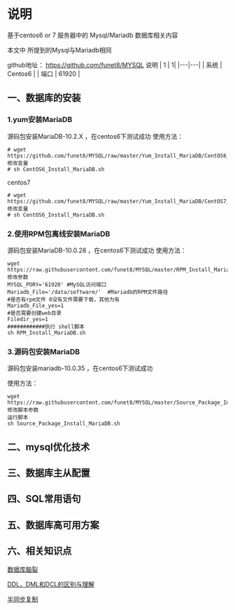# 说明

基于centos6 or 7 服务器中的 Mysql/Mariadb 数据库相关内容

本文中 所提到的Mysql与Mariadb相同

github地址： https://github.com/funet8/MYSQL
说明
| 1 | 1|
|---|---|
| 系统 | Centos6 |
| 端口 | 61920 |


## 一、数据库的安装


### 1.yum安装MariaDB
源码包安装MariaDB-10.2.X ，在centos6下测试成功
使用方法：
```
# wget https://github.com/funet8/MYSQL/raw/master/Yum_Install_MariaDB/CentOS6_Install_MariaDB.sh
修改变量
# sh CentOS6_Install_MariaDB.sh
```
centos7
```
# wget https://github.com/funet8/MYSQL/raw/master/Yum_Install_MariaDB/CentOS7_Install_MariaDB.sh
修改变量
# sh CentOS6_Install_MariaDB.sh
```

### 2.使用RPM包离线安装MariaDB
源码包安装MariaDB-10.0.28 ，在centos6下测试成功
使用方法：
```
wget https://raw.githubusercontent.com/funet8/MYSQL/master/RPM_Install_MariaDB/RPM_Install_MariaDB.sh
修改参数
MYSQL_PORY='61920' #MySQL访问端口
Mariadb_File='/data/software/'  #Mariadb的RPM文件路径
#是否有rpm文件 0没有文件需要下载，其他为有
Mariadb_File_yes=1
#是否需要创建web目录
Filedir_yes=1
############执行 shell脚本
sh RPM_Install_MariaDB.sh
```
### 3.源码包安装MariaDB
源码包安装mariadb-10.0.35 ，在centos6下测试成功

使用方法：
```
wget https://raw.githubusercontent.com/funet8/MYSQL/master/Source_Package_Install_MariaDB/Source_Package_Install_MariaDB.sh
修改脚本参数
运行脚本
sh Source_Package_Install_MariaDB.sh
```


## 二、mysql优化技术


## 三、数据库主从配置


## 四、SQL常用语句


## 五、数据库高可用方案


## 六、相关知识点
[数据库脑裂](https://github.com/funet8/MYSQL/wiki/%25E6%2595%25B0%25E6%258D%25AE%25E5%25BA%2593%25E8%2584%2591%25E8%25A3%2582)

[DDL，DML和DCL的区别与理解](https://github.com/funet8/MYSQL/wiki/DDL%EF%BC%8CDML%E5%92%8CDCL%E7%9A%84%E5%8C%BA%E5%88%AB%E4%B8%8E%E7%90%86%E8%A7%A3)

[半同步复制](https://github.com/funet8/MYSQL/wiki/%E5%8D%8A%E5%90%8C%E6%AD%A5%E5%A4%8D%E5%88%B6)





